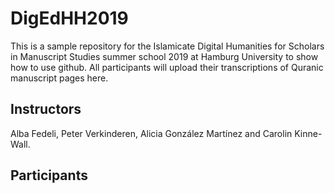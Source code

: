 # DigEdHH2019

This is a sample repository for the Islamicate Digital Humanities for Scholars in Manuscript Studies summer school 2019 at Hamburg University to show how to use github. All participants will upload their transcriptions of Quranic manuscript pages here.

## Instructors

Alba Fedeli, Peter Verkinderen, Alicia González Martínez and Carolin Kinne-Wall.

## Participants

